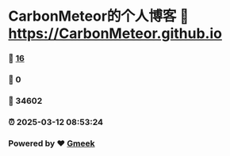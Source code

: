 # CarbonMeteor的个人博客 :link: https://CarbonMeteor.github.io 
### :page_facing_up: [16](https://CarbonMeteor.github.io/tag.html) 
### :speech_balloon: 0 
### :hibiscus: 34602 
### :alarm_clock: 2025-03-12 08:53:24 
### Powered by :heart: [Gmeek](https://github.com/Meekdai/Gmeek)
